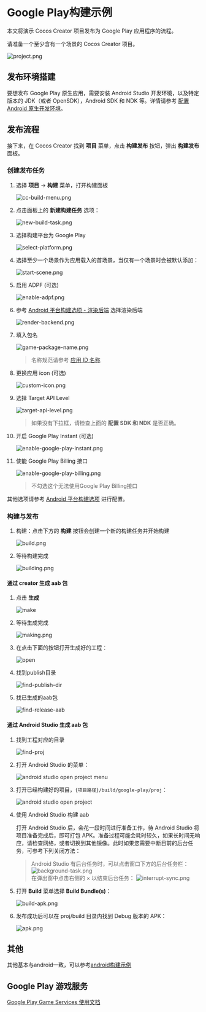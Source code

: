 # Google Play构建示例

本文将演示 Cocos Creator 项目发布为 Google Play 应用程序的流程。

请准备一个至少含有一个场景的 Cocos Creator 项目。

![project.png](images/project.png)

## 发布环境搭建

要想发布 Google Play 原生应用，需要安装 Android Studio 开发环境，以及特定版本的 JDK（或者 OpenSDK），Android SDK 和 NDK 等。详情请参考 [配置 Android 原生开发环境](../android/build-setup-evn-android.md)。

## 发布流程

接下来，在 Cocos Creator 找到 **项目** 菜单，点击 **构建发布** 按钮，弹出 **构建发布** 面板。

### 创建发布任务

1. 选择 **项目** -> **构建** 菜单，打开构建面板

    ![cc-build-menu.png](images/cc-build-menu.png)

2. 点击面板上的 **新建构建任务** 选项：

    ![new-build-task.png](images/new-build-task.png)

3. 选择构建平台为 Google Play

    ![select-platform.png](images/select-platform.png)

4. 选择至少一个场景作为应用载入的首场景，当仅有一个场景时会被默认添加：

    ![start-scene.png](images/start-scene.png)

5. 启用 ADPF (可选) 

    ![enable-adpf.png](images/enable-adpf.png)

6. 参考 [Android 平台构建选项 - 渲染后端](../native-options.md#%E6%B8%B2%E6%9F%93%E5%90%8E%E7%AB%AF) 选择渲染后端

    ![render-backend.png](images/render-backend.png)

7. 填入包名

    ![game-package-name.png](images/game-package-name.png)

    > 名称规范请参考 [应用 ID 名称](../native-options.md#%E5%BA%94%E7%94%A8-id-%E5%90%8D%E7%A7%B0)

8. 更换应用 icon (可选)

    ![custom-icon.png](images/custom-icon.png)

9. 选择 Target API Level

    ![target-api-level.png](images/target-api-level.png)

    > 如果没有下拉框，请检查上面的 **配置 SDK 和 NDK** 是否正确。

10. 开启 Google Play Instant (可选)

    ![enable-google-play-instant.png](images/enable-google-play-instant.png)
    
11. 使能 Google Play Billing 接口

    ![enable-google-play-billing.png](images/enable-google-play-billing.png)

    > 不勾选这个无法使用Google Play Billing接口

其他选项请参考 [Android 平台构建选项](../native-options.md#android-%E5%B9%B3%E5%8F%B0%E6%9E%84%E5%BB%BA%E9%80%89%E9%A1%B9) 进行配置。

### 构建与发布

1. 构建：点击下方的 **构建** 按钮会创建一个新的构建任务并开始构建

    ![build.png](images/build.png)

2. 等待构建完成

    ![building.png](images/building.png)

#### 通过 creator 生成 aab 包
1. 点击 **生成** 

    ![make](images/make.png)

2. 等待生成完成

    ![making.png](images/making.png)


3. 在点击下面的按钮打开生成好的工程：

    ![open](images/open.png)

4. 找到publish目录
    
    ![find-publish-dir](images/find-publish-dir.png)

5. 找已生成的aab包
    
    ![find-release-aab](images/find-release-aab.png)

#### 通过 Android Studio 生成 aab 包
1. 找到工程对应的目录

    ![find-proj](images/find-proj.png)

2. 打开 Android Studio 的菜单：

    ![android studio open project menu](images/as-open-menu.png)

3. 打开已经构建好的项目，`{项目路径}/build/google-play/proj`：

    ![android studio open project](images/as-open-proj.png)

4. 使用 Android Studio 构建 aab

    打开 Android Studio 后，会花一段时间进行准备工作，待 Android Studio 将项目准备完成后，即可打包 APK。准备过程可能会耗时较久，如果长时间无响应，请检查网络，或者切换到其他镜像。此时如果您需要中断目前的后台任务，可参考下列关闭方法：

    > Android Studio 有后台任务时，可以点击窗口下方的后台任务栏：
    > ![background-task.png](./images/background-task.png) <br>
    > 在弹出窗中点击右侧的 × 以结束后台任务：
    > ![interrupt-sync.png](images/interrupt-sync.png)

5. 打开 **Build** 菜单选择 **Build Bundle(s)**：

    ![build-apk.png](images/build-apk.png)

6. 发布成功后可以在 proj/build 目录内找到 Debug 版本的 APK：

    ![apk.png](images/apk.png)

## 其他
其他基本与android一致，可以参考[android构建示例](../android/build-example-android.md)

## Google Play 游戏服务
[Google Play Game Services 使用文档](./google-play-game-services.md)
